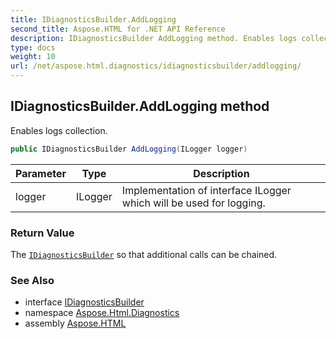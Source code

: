 ```yaml
---
title: IDiagnosticsBuilder.AddLogging
second_title: Aspose.HTML for .NET API Reference
description: IDiagnosticsBuilder AddLogging method. Enables logs collection
type: docs
weight: 10
url: /net/aspose.html.diagnostics/idiagnosticsbuilder/addlogging/
---
```

## IDiagnosticsBuilder.AddLogging method

Enables logs collection.

```csharp
public IDiagnosticsBuilder AddLogging(ILogger logger)
```

| Parameter | Type | Description |
| --- | --- | --- |
| logger | ILogger | Implementation of interface ILogger which will be used for logging. |

### Return Value

The [`IDiagnosticsBuilder`](../) so that additional calls can be chained.

### See Also

* interface [IDiagnosticsBuilder](../)
* namespace [Aspose.Html.Diagnostics](../../../aspose.html.diagnostics/)
* assembly [Aspose.HTML](../../../)

